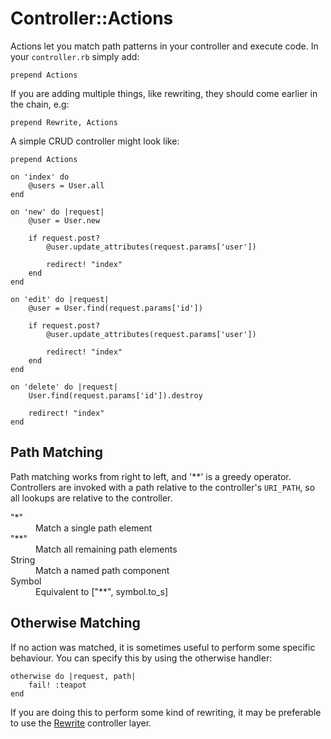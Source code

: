 # Controller::Actions

Actions let you match path patterns in your controller and execute code. In your `controller.rb` simply add:

	prepend Actions

If you are adding multiple things, like rewriting, they should come earlier in the chain, e.g:

	prepend Rewrite, Actions

A simple CRUD controller might look like:

	prepend Actions
	
	on 'index' do
		@users = User.all
	end
	
	on 'new' do |request|
		@user = User.new
		
		if request.post?
			@user.update_attributes(request.params['user'])
			
			redirect! "index"
		end
	end
	
	on 'edit' do |request|
		@user = User.find(request.params['id'])
		
		if request.post?
			@user.update_attributes(request.params['user'])
			
			redirect! "index"
		end
	end
	
	on 'delete' do |request|
		User.find(request.params['id']).destroy
		
		redirect! "index"
	end
	
## Path Matching

Path matching works from right to left, and '**' is a greedy operator. Controllers are invoked with a path relative to the controller's `URI_PATH`, so all lookups are relative to the controller.

<dl>
	<dt>"*"</dt>
	<dd>Match a single path element</dd>
	<dt>"**"<dt>
	<dd>Match all remaining path elements</dd>
	<dt>String</dt>
	<dd>Match a named path component</dd>
	<dt>Symbol</dt>
	<dd>Equivalent to ["**", symbol.to_s]</dd>
</dl>

## Otherwise Matching

If no action was matched, it is sometimes useful to perform some specific behaviour. You can specify this by using the otherwise handler:

	otherwise do |request, path|
		fail! :teapot
	end

If you are doing this to perform some kind of rewriting, it may be preferable to use the [Rewrite](rewrite/) controller layer.
